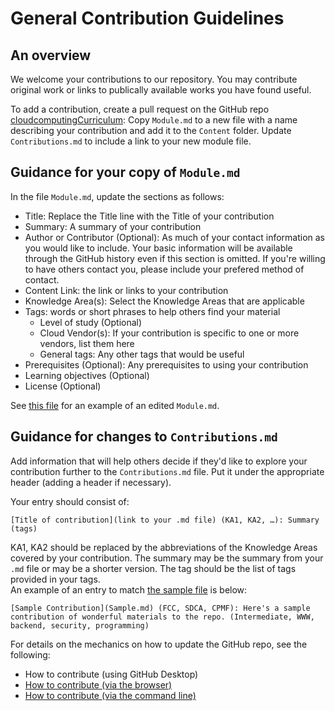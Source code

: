 # General Contribution Guidelines
## An overview
We welcome your contributions to our repository.  You may contribute original work or links to publically available works you have found useful.

To add a contribution, create a pull request on the GitHub repo [cloudcomputingCurriculum](https://github.com/cloudcomputingcurricula/Cloud-Computing-Curricula):
Copy `Module.md` to a new file with a name describing your contribution and add it to the `Content` folder.
Update `Contributions.md` to include a link to your new module file.

## Guidance for your copy of `Module.md`

In the file `Module.md`, update the sections as follows:
* Title: Replace the Title line with the Title of your contribution
* Summary: A summary of your contribution 
* Author or Contributor (Optional): As much of your contact information as you would like to include.  Your basic information will be available through the GitHub history even if this section is omitted.  If you're willing to have others contact you, please include your prefered method of contact.
* Content Link: the link or links to your contribution
* Knowledge Area(s): Select the Knowledge Areas that are applicable
* Tags: words or short phrases to help others find your material
  * Level of study (Optional)
  * Cloud Vendor(s): If your contribution is specific to one or more vendors, list them here
  * General tags: Any other tags that would be useful
* Prerequisites (Optional): Any prerequisites to using your contribution
* Learning objectives (Optional)
* License (Optional)

See [this file](Sample.md) for an example of an edited `Module.md`.

## Guidance for changes to `Contributions.md`
Add information that will help others decide if they'd like to explore your contribution further to the `Contributions.md` file.  Put it under the appropriate header (adding a header if necessary).

Your entry should consist of:
```
[Title of contribution](link to your .md file) (KA1, KA2, …): Summary (tags)
```
KA1, KA2 should be replaced by the abbreviations of the Knowledge Areas covered by your contribution.  The summary may be the summary from your `.md` file or may be a shorter version.  The tag should be the list of tags provided in your tags.  
An example of an entry to match [the sample file](Sample.md) is below:
```
[Sample Contribution](Sample.md) (FCC, SDCA, CPMF): Here's a sample contribution of wonderful materials to the repo. (Intermediate, WWW, backend, security, programming)
```

For details on the mechanics on how to update the GitHub repo, see the following:
* How to contribute (using GitHub Desktop)
* [How to contribute (via the browser)](HowtoContributeBrowser.md)
* [How to contribute (via the command line)](HowToContributeCMD.md)
